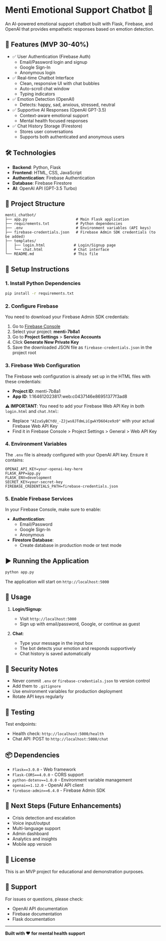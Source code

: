 # Menti Emotional Support Chatbot 🌱

An AI-powered emotional support chatbot built with Flask, Firebase, and OpenAI that provides empathetic responses based on emotion detection.

## 🎯 Features (MVP 30-40%)

- ✅ User Authentication (Firebase Auth)
  - Email/Password login and signup
  - Google Sign-In
  - Anonymous login
- ✅ Real-time Chatbot Interface
  - Clean, responsive UI with chat bubbles
  - Auto-scroll chat window
  - Typing indicators
- ✅ Emotion Detection (OpenAI)
  - Detects: happy, sad, anxious, stressed, neutral
- ✅ Supportive AI Responses (OpenAI GPT-3.5)
  - Context-aware emotional support
  - Mental health focused responses
- ✅ Chat History Storage (Firestore)
  - Stores user conversations
  - Supports both authenticated and anonymous users

## 🛠️ Technologies

- **Backend**: Python, Flask
- **Frontend**: HTML, CSS, JavaScript
- **Authentication**: Firebase Authentication
- **Database**: Firebase Firestore
- **AI**: OpenAI API (GPT-3.5 Turbo)

## 📁 Project Structure

```
menti_chatbot/
├── app.py                      # Main Flask application
├── requirements.txt            # Python dependencies
├── .env                        # Environment variables (API keys)
├── firebase-credentials.json   # Firebase Admin SDK credentials (to be added)
├── templates/
│   ├── login.html             # Login/Signup page
│   └── chat.html              # Chat interface
└── README.md                  # This file
```

## 🚀 Setup Instructions

### 1. Install Python Dependencies

```bash
pip install -r requirements.txt
```

### 2. Configure Firebase

You need to download your Firebase Admin SDK credentials:

1. Go to [Firebase Console](https://console.firebase.google.com/)
2. Select your project: **menti-7b8a1**
3. Go to **Project Settings** > **Service Accounts**
4. Click **Generate New Private Key**
5. Save the downloaded JSON file as `firebase-credentials.json` in the project root

### 3. Firebase Web Configuration

The Firebase web configuration is already set up in the HTML files with these credentials:
- **Project ID**: menti-7b8a1
- **App ID**: 1:164612023817:web:c0437146e86951377f3ad8

**⚠️ IMPORTANT**: You need to add your Firebase Web API Key in both `login.html` and `chat.html`:
- Replace `"AIzaSyBCYdU_-ZJjws8JTdmLiCgwkYD6O4ze9z0"` with your actual Firebase Web API Key
- Find it in Firebase Console > Project Settings > General > Web API Key

### 4. Environment Variables

The `.env` file is already configured with your OpenAI API key. Ensure it contains:

```env
OPENAI_API_KEY=your-openai-key-here
FLASK_APP=app.py
FLASK_ENV=development
SECRET_KEY=your-secret-key
FIREBASE_CREDENTIALS_PATH=firebase-credentials.json
```

### 5. Enable Firebase Services

In your Firebase Console, make sure to enable:
- **Authentication**:
  - Email/Password
  - Google Sign-In
  - Anonymous
- **Firestore Database**:
  - Create database in production mode or test mode

## ▶️ Running the Application

```bash
python app.py
```

The application will start on `http://localhost:5000`

## 📝 Usage

1. **Login/Signup**: 
   - Visit `http://localhost:5000`
   - Sign up with email/password, Google, or continue as guest

2. **Chat**:
   - Type your message in the input box
   - The bot detects your emotion and responds supportively
   - Chat history is saved automatically

## 🔐 Security Notes

- Never commit `.env` or `firebase-credentials.json` to version control
- Add them to `.gitignore`
- Use environment variables for production deployment
- Rotate API keys regularly

## 🧪 Testing

Test endpoints:
- Health check: `http://localhost:5000/health`
- Chat API: POST to `http://localhost:5000/chat`

## 📦 Dependencies

- `Flask==3.0.0` - Web framework
- `Flask-CORS==4.0.0` - CORS support
- `python-dotenv==1.0.0` - Environment variable management
- `openai==1.12.0` - OpenAI API client
- `firebase-admin==6.4.0` - Firebase Admin SDK

## 🔄 Next Steps (Future Enhancements)

- Crisis detection and escalation
- Voice input/output
- Multi-language support
- Admin dashboard
- Analytics and insights
- Mobile app version

## 📄 License

This is an MVP project for educational and demonstration purposes.

## 🤝 Support

For issues or questions, please check:
- OpenAI API documentation
- Firebase documentation
- Flask documentation

---

**Built with ❤️ for mental health support**
